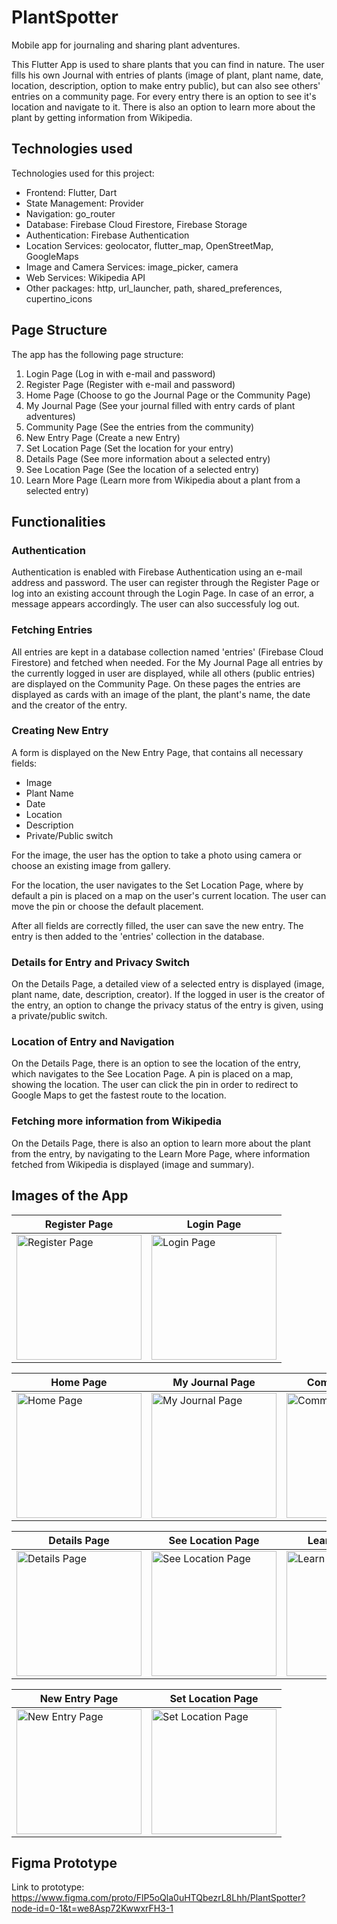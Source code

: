 # PlantSpotter

Mobile app for journaling and sharing plant adventures.

This Flutter App is used to share plants that you can find in nature. The user fills his own Journal with entries of plants (image of plant, plant name, date, location, description, option to make entry public), but can also see others' entries on a community page. For every entry there is an option to see it's location and navigate to it. There is also an option to learn more about the plant by getting information from Wikipedia.


## Technologies used

Technologies used for this project:

- Frontend: Flutter, Dart
- State Management: Provider
- Navigation: go_router
- Database: Firebase Cloud Firestore, Firebase Storage
- Authentication: Firebase Authentication
- Location Services: geolocator, flutter_map, OpenStreetMap, GoogleMaps
- Image and Camera Services: image_picker, camera
- Web Services: Wikipedia API
- Other packages: http, url_launcher, path, shared_preferences, cupertino_icons


## Page Structure

The app has the following page structure:
1. Login Page (Log in with e-mail and password)
2. Register Page (Register with e-mail and password)
3. Home Page (Choose to go the Journal Page or the Community Page)
4. My Journal Page (See your journal filled with entry cards of plant adventures)
5. Community Page (See the entries from the community)
6. New Entry Page (Create a new Entry)
7. Set Location Page (Set the location for your entry)
8. Details Page (See more information about a selected entry)
9. See Location Page (See the location of a selected entry)
10. Learn More Page (Learn more from Wikipedia about a plant from a selected entry)


## Functionalities

### Authentication

Authentication is enabled with Firebase Authentication using an e-mail address and password. The user can register through the Register Page or log into an existing account through the Login Page. In case of an error, a message appears accordingly.
The user can also successfuly log out.

### Fetching Entries

All entries are kept in a database collection named 'entries' (Firebase Cloud Firestore) and fetched when needed. For the My Journal Page all entries by the currently logged in user are displayed, while all others (public entries) are displayed on the Community Page. On these pages the entries are displayed as cards with an image of the plant, the plant's name, the date and the creator of the entry.

### Creating New Entry

A form is displayed on the New Entry Page, that contains all necessary fields:

- Image
- Plant Name
- Date
- Location
- Description
- Private/Public switch

For the image, the user has the option to take a photo using camera or choose an existing image from gallery.

For the location, the user navigates to the Set Location Page, where by default a pin is placed on a map on the user's current location. The user can move the pin or choose the default placement.

After all fields are correctly filled, the user can save the new entry. The entry is then added to the 'entries' collection in the database.

### Details for Entry and Privacy Switch

On the Details Page, a detailed view of a selected entry is displayed (image, plant name, date, description, creator). If the logged in user is the creator of the entry, an option to change the privacy status of the entry is given, using a private/public switch.

### Location of Entry and Navigation

On the Details Page, there is an option to see the location of the entry, which navigates to the See Location Page. A pin is placed on a map, showing the location. The user can click the pin in order to redirect to Google Maps to get the fastest route to the location.

### Fetching more information from Wikipedia

On the Details Page, there is also an option to learn more about the plant from the entry, by navigating to the Learn More Page, where information fetched from Wikipedia is displayed (image and summary).


## Images of the App

| Register Page                                                             | Login Page                                                          |
| ------------------------------------------------------------------------- | ------------------------------------------------------------------- |
| <img src="app_page_images/Register.png" alt="Register Page" width="200"/> | <img src="app_page_images/Login.png" alt="Login Page" width="200"/> |

| Home Page                                                         | My Journal Page                                                              | Community Page                                                              |
| ----------------------------------------------------------------- | ---------------------------------------------------------------------------- | --------------------------------------------------------------------------- |
| <img src="app_page_images/Home.png" alt="Home Page" width="200"/> | <img src="app_page_images/MyJournal.png" alt="My Journal Page" width="200"/> | <img src="app_page_images/Community.png" alt="Community Page" width="200"/> |

| Details Page                                                            | See Location Page                                                                | Learn More Page                                                         |
| ----------------------------------------------------------------------- | -------------------------------------------------------------------------------- | ---------------------------------------------------------------------------- |
| <img src="app_page_images/Details.png" alt="Details Page" width="200"/> | <img src="app_page_images/SeeLocation.png" alt="See Location Page" width="200"/> | <img src="app_page_images/LearnMore.png" alt="Learn More Page" width="200"/> |

| New Entry Page                                                             | Set Location Page                                                                |
| -------------------------------------------------------------------------- | -------------------------------------------------------------------------------- |
| <img src="app_page_images/NewEntry.png" alt="New Entry Page" width="200"/> | <img src="app_page_images/SetLocation.png" alt="Set Location Page" width="200"/> |


## Figma Prototype

Link to prototype: https://www.figma.com/proto/FlP5oQla0uHTQbezrL8Lhh/PlantSpotter?node-id=0-1&t=we8Asp72KwwxrFH3-1
